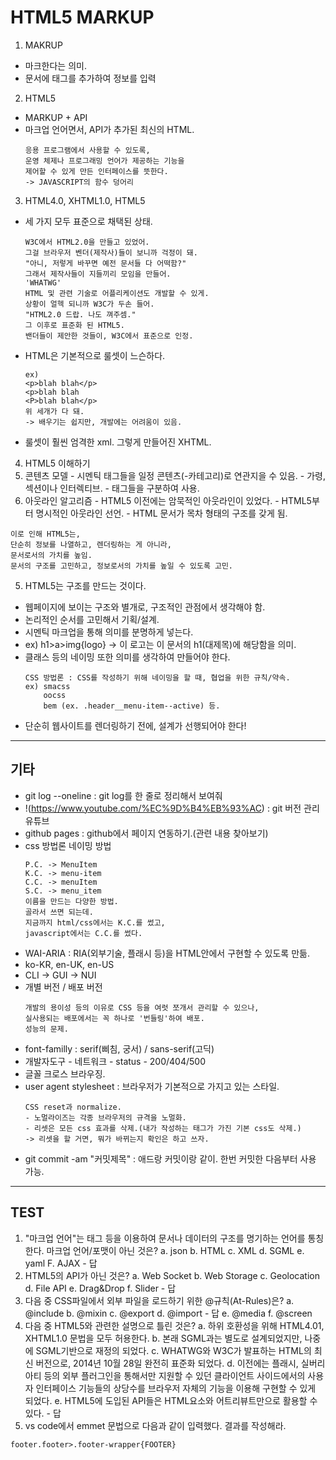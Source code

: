 # HTML5 MARKUP
1. MAKRUP
  - 마크한다는 의미.
  - 문서에 태그를 추가하여 정보를 입력
2. HTML5
  - MARKUP + API
  - 마크업 언어면서, API가 추가된 최신의 HTML.
    ```
    응용 프로그램에서 사용할 수 있도록,
    운영 체제나 프로그래밍 언어가 제공하는 기능을
    제어할 수 있게 만든 인터페이스를 뜻한다.
    -> JAVASCRIPT의 함수 덩어리
    ```
3. HTML4.0, XHTML1.0, HTML5
  - 세 가지 모두 표준으로 채택된 상태.
    ```
    W3C에서 HTML2.0을 만들고 있었어.
    그걸 브라우저 벤더(제작사)들이 보니까 걱정이 돼.
    "아니, 저렇게 바꾸면 예전 문서들 다 어떡함?"
    그래서 제작사들이 지들끼리 모임을 만들어.
    'WHATWG'
    HTML 및 관련 기술로 어플리케이션도 개발할 수 있게.
    상황이 얼헥 되니까 W3C가 두손 들어.
    "HTML2.0 드랍. 나도 껴주셈."
    그 이후로 표준화 된 HTML5.
    밴더들이 제안한 것들이, W3C에서 표준으로 인정.
    ```
  - HTML은 기본적으로 룰셋이 느슨하다.
    ```
    ex)
    <p>blah blah</p>
    <p>blah blah
    <P>blah blah</p>
    위 세개가 다 돼.
    -> 배우기는 쉽지만, 개발에는 어려움이 있음.
    ```
  - 룰셋이 훨씬 엄격한 xml. 그렇게 만들어진 XHTML.
4. HTML5 이해하기
  1. 콘텐츠 모델
    - 시멘틱 태그들을 일정 콘텐츠(-카테고리)로 연관지을 수 있음.
    - 가령, 섹션이나 인터렉티브.
    - 태그들을 구분하여 사용.
  2. 아웃라인 알고리즘
    - HTML5 이전에는 암묵적인 아웃라인이 있었다.
    - HTML5부터 명시적인 아웃라인 선언.
    - HTML 문서가 목차 형태의 구조를 갖게 됨.
  ```
  이로 인해 HTML5는,
  단순히 정보를 나열하고, 렌더링하는 게 아니라,
  문서로서의 가치를 높임.
  문서의 구조를 고민하고, 정보로서의 가치를 높일 수 있도록 고민.
  ```
5. HTML5는 구조를 만드는 것이다.
  - 웹페이지에 보이는 구조와 별개로, 구조적인 관점에서 생각해야 함.
  - 논리적인 순서를 고민해서 기획/설계.
  - 시멘틱 마크업을 통해 의미를 분명하게 넣는다.
  - ex) h1>a>img{logo}  ->  이 로고는 이 문서의 h1(대제목)에 해당함을 의미.
  - 클래스 등의 네이밍 또한 의미를 생각하여 만들어야 한다.
    ```
    CSS 방법론 : CSS를 작성하기 위해 네이밍을 할 때, 협업을 위한 규칙/약속.
    ex) smacss
        oocss
        bem (ex. .header__menu-item--active) 등.
    ```
  - 단순히 웹사이트를 렌더링하기 전에, 설계가 선행되어야 한다!

---

## 기타
- git log --oneline : git log를 한 줄로 정리해서 보여줘
- !(https://www.youtube.com/%EC%9D%B4%EB%93%AC) : git 버전 관리 유튜브
- github pages : github에서 페이지 연동하기.(관련 내용 찾아보기)
- css 방법론 네이밍 방법
  ```
  P.C. -> MenuItem
  K.C. -> menu-item
  C.C. -> menuItem
  S.C. -> menu_item
  이름을 만드는 다양한 방법.
  골라서 쓰면 되는데.
  지금까지 html/css에서는 K.C.를 썼고,
  javascript에서는 C.C.를 썼다.
  ```
- WAI-ARIA : RIA(외부기술, 플래시 등)을 HTML안에서 구현할 수 있도록 만듦.
- ko-KR, en-UK, en-US
- CLI -> GUI -> NUI
- 개별 버전 / 배포 버전
  ```
  개발의 용이성 등의 이유로 CSS 등을 여럿 쪼개서 관리할 수 있으나,
  실사용되는 배포에서는 꼭 하나로 '번들링'하여 배포.
  성능의 문제.
  ```
- font-familly : serif(삐침, 궁서) / sans-serif(고딕)
- 개발자도구 - 네트워크 - status - 200/404/500
- 글꼴 크로스 브라우징.
- user agent stylesheet : 브라우저가 기본적으로 가지고 있는 스타일.
  ```
  CSS reset과 normalize.
  - 노멀라이즈는 각종 브라우저의 규격을 노멀화.
  - 리셋은 모든 css 효과를 삭제.(내가 작성하는 태그가 가진 기본 css도 삭제.)
  -> 리셋을 할 거면, 뭐가 바뀌는지 확인은 하고 쓰자.
  ```
- git commit -am "커밋제목" : 애드랑 커밋이랑 같이. 한번 커밋한 다음부터 사용 가능.

---

## TEST
1. "마크업 언어"는 태그 등을 이용하여 문서나 데이터의 구조를 명기하는 언어를 통칭한다. 마크업 언어/포맷이 아닌 것은?
  a. json
  b. HTML
  c. XML
  d. SGML
  e. yaml
  F. AJAX - 답
2. HTML5의 API가 아닌 것은?
  a. Web Socket
  b. Web Storage
  c. Geolocation
  d. File API
  e. Drag&Drop
  f. Slider - 답
3. 다음 중 CSS파일에서 외부 파일을 로드하기 위한 @규칙(At-Rules)은?
  a. @include
  b. @mixin
  c. @export
  d. @import - 답
  e. @media
  f. @screen
4. 다음 중 HTML5와 관련한 설명으로 틀린 것은?
  a. 하위 호환성을 위해 HTML4.01, XHTML1.0 문법을 모두 허용한다.
  b. 본래 SGML과는 별도로 설계되었지만, 나중에 SGML기반으로 재정의 되었다.
  c. WHATWG와 W3C가 발표하는 HTML의 최신 버전으로, 2014년 10월 28일 완전히 표준화 되었다.
  d. 이전에는 플래시, 실버리아티 등의 외부 플러그인을 통해서만 지원할 수 있던 클라이언트 사이드에서의 사용자 인터페이스 기능들의 상당수를 브라우저 자체의 기능을 이용해 구현할 수 있게 되었다.
  e. HTML5에 도입된 API들은 HTML요소와 어트리뷰트만으로 활용할 수 있다. - 답
5. vs code에서 emmet 문법으로 다음과 같이 입력했다. 결과를 작성해라.
  ```
  footer.footer>.footer-wrapper{FOOTER}
  ```
